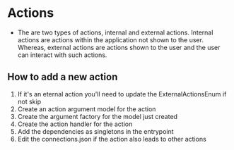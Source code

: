 # Actions
- The are two types of actions, internal and external actions. Internal actions are actions within the application not shown to the user. Whereas, external actions are actions shown to the user and the user can interact with such actions.

## How to add a new action
1. If it's an eternal action you'll need to update the ExternalActionsEnum if not skip
2. Create an action argument model for the action
3. Create the argument factory for the model just created
4. Create the action handler for the action
5. Add the dependencies as singletons in the entrypoint
6. Edit the connections.json if the action also leads to other actions

